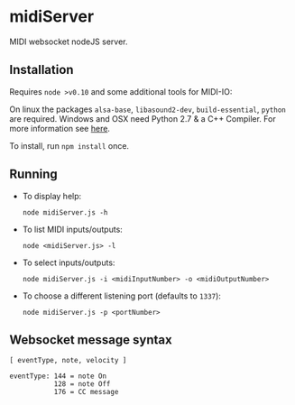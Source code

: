 midiServer
==========

MIDI websocket nodeJS server.

Installation
------------

Requires `node >v0.10` and some additional tools for MIDI-IO:

On linux the packages `alsa-base`, `libasound2-dev`, `build-essential`, `python` are required.
Windows and OSX need Python 2.7 & a C++ Compiler.
For more information see [here](https://www.npmjs.com/package/midi#prerequisites).

To install, run `npm install` once.

Running
-------

- To display help:

    `node midiServer.js -h`

- To list MIDI inputs/outputs:

    `node <midiServer.js> -l`

- To select inputs/outputs:

    `node midiServer.js -i <midiInputNumber> -o <midiOutputNumber>`

- To choose a different listening port (defaults to `1337`):

    `node midiServer.js -p <portNumber>`

Websocket message syntax
------------------------

`[ eventType, note, velocity ]`


    eventType: 144 = note On
               128 = note Off
               176 = CC message
